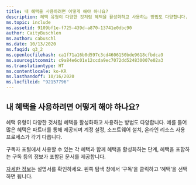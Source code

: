 ```yaml
---
title: 내 혜택을 사용하려면 어떻게 해야 하나요?
description: 혜택 유형이 다양한 것처럼 혜택을 활성화하고 사용하는 방법도 다양합니다. 예를 들어 많은 혜택은...
ms.topic: include
ms.assetid: 9109bf1e-f725-439d-a870-13741e0dbc90
author: CaityBuschlen
ms.author: cabuschl
ms.date: 10/13/2020
ms.faqid: q3_2
ms.openlocfilehash: ca1f71a16b0d597c3cd4606150bde9618cfbdca9
ms.sourcegitcommit: c9a84e6c01e12ccda9ec7072dd524830007e02a3
ms.translationtype: HT
ms.contentlocale: ko-KR
ms.lasthandoff: 10/16/2020
ms.locfileid: "92157796"
---
```

## <a name="how-do-i-use-my-benefits"></a>내 혜택을 사용하려면 어떻게 해야 하나요?

혜택 유형이 다양한 것처럼 혜택을 활성화하고 사용하는 방법도 다양합니다. 예를 들어 많은 혜택은 파트너를 통해 제공되며 계정 설정, 소프트웨어 설치, 온라인 리소스 사용 프로세스가 각기 다릅니다.

구독자 포털에서 사용할 수 있는 각 혜택과 함께 혜택을 활성화하는 단계, 혜택을 포함하는 구독 등의 정보가 포함된 문서를 제공합니다.

[자세한 정보](../../../../whats-new-in-subscriptions.md)는 설명서를 확인하세요. 왼쪽 탐색 창에서 ‘구독’을 클릭하고 ‘혜택’을 선택하면 됩니다.


